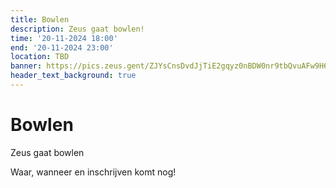 ```yaml
---
title: Bowlen
description: Zeus gaat bowlen!
time: '20-11-2024 18:00'
end: '20-11-2024 23:00'
location: TBD
banner: https://pics.zeus.gent/ZJYsCnsDvdJjTiE2gqyz0nBDW0nr9tbQvuAFw9H6.jpg
header_text_background: true
---
```


# Bowlen

Zeus gaat bowlen

Waar, wanneer en inschrijven komt nog!


